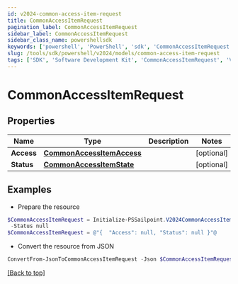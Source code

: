 ```yaml
---
id: v2024-common-access-item-request
title: CommonAccessItemRequest
pagination_label: CommonAccessItemRequest
sidebar_label: CommonAccessItemRequest
sidebar_class_name: powershellsdk
keywords: ['powershell', 'PowerShell', 'sdk', 'CommonAccessItemRequest', 'V2024CommonAccessItemRequest'] 
slug: /tools/sdk/powershell/v2024/models/common-access-item-request
tags: ['SDK', 'Software Development Kit', 'CommonAccessItemRequest', 'V2024CommonAccessItemRequest']
---
```



# CommonAccessItemRequest

## Properties

Name | Type | Description | Notes
------------ | ------------- | ------------- | -------------
**Access** | [**CommonAccessItemAccess**](common-access-item-access) |  | [optional] 
**Status** | [**CommonAccessItemState**](common-access-item-state) |  | [optional] 

## Examples

- Prepare the resource
```powershell
$CommonAccessItemRequest = Initialize-PSSailpoint.V2024CommonAccessItemRequest  -Access null `
 -Status null
$CommonAccessItemRequest = @"{  "Access": null, "Status": null }"@
```

- Convert the resource from JSON
```powershell
ConvertFrom-JsonToCommonAccessItemRequest -Json $CommonAccessItemRequest
```


[[Back to top]](#) 

